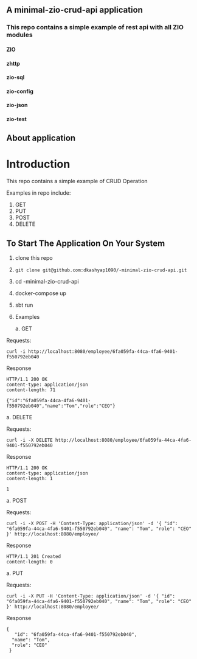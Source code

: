 ## A minimal-zio-crud-api application

### This repo contains a simple example of rest api with all ZIO modules
#### ZIO
#### zhttp
#### zio-sql
#### zio-config
#### zio-json
#### zio-test


## About application

# Introduction
This repo contains a simple example of CRUD Operation

Examples in repo include:
1. GET
2. PUT
3. POST
4. DELETE

## To Start The Application On Your System
1. clone this repo
2. ```git clone git@github.com:dkashyap1090/-minimal-zio-crud-api.git```
3. cd -minimal-zio-crud-api
4. docker-compose up 
5. sbt run 
6. Examples 

   a. GET

Requests:

```curl -i http://localhost:8080/employee/6fa059fa-44ca-4fa6-9401-f550792eb040```
      
Response

```
HTTP/1.1 200 OK
content-type: application/json
content-length: 71

{"id":"6fa059fa-44ca-4fa6-9401-f550792eb040","name":"Tom","role":"CEO"}
 ```

a. DELETE

Requests:

```curl -i -X DELETE http://localhost:8080/employee/6fa059fa-44ca-4fa6-9401-f550792eb040```

Response

```
HTTP/1.1 200 OK
content-type: application/json
content-length: 1

1
 ```

a. POST

Requests:

```curl -i -X POST -H 'Content-Type: application/json' -d '{ "id": "6fa059fa-44ca-4fa6-9401-f550792eb040", "name": "Tom", "role": "CEO" }' http://localhost:8080/employee/```

Response

```
HTTP/1.1 201 Created
content-length: 0
 ```

a. PUT

Requests:

```curl -i -X PUT -H 'Content-Type: application/json' -d '{ "id": "6fa059fa-44ca-4fa6-9401-f550792eb040", "name": "Tom", "role": "CEO" }' http://localhost:8080/employee/```

Response

```
{
   "id": "6fa059fa-44ca-4fa6-9401-f550792eb040",
  "name": "Tom",
  "role": "CEO"
 }
 ```
